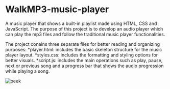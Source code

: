 # WalkMP3-music-player
A music player that shows a built-in playlist made using HTML, CSS and JavaScript. The purpose of this project is to develop an audio player which can play the mp3 files and follow the traditional music player functionalities.

The project conains three separate files for better reading and organizing purposes:
*player.html: includes the basic skeleton structure for the music player layout.
*styles.css: includes the formatting and styling options for better visuals.
*script.js: includes the main operations such as play, pause, next or previous song and a progress bar that shows the audio progression while playing a song.

![peek](https://user-images.githubusercontent.com/55185044/219953154-518b02ea-ec96-460c-b645-f4eda17b09fa.jpg)
